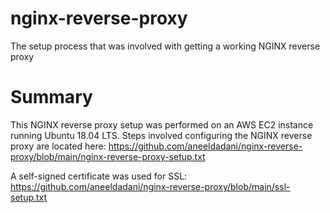 # nginx-reverse-proxy
The setup process that was involved with getting a working NGINX reverse proxy

# Summary
This NGINX reverse proxy setup was performed on an AWS EC2 instance running Ubuntu 18.04 LTS. Steps involved configuring the NGINX reverse proxy are located here: https://github.com/aneeldadani/nginx-reverse-proxy/blob/main/nginx-reverse-proxy-setup.txt

A self-signed certificate was used for SSL: https://github.com/aneeldadani/nginx-reverse-proxy/blob/main/ssl-setup.txt
